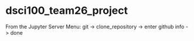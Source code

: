 # dsci100_team26_project

From the Jupyter Server Menu:
git -> clone_repository -> enter github info -> done
